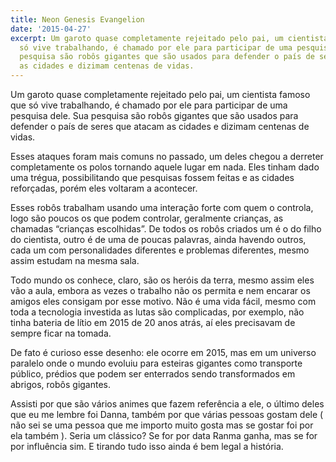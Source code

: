 ```yaml
---
title: Neon Genesis Evangelion
date: '2015-04-27'
excerpt: Um garoto quase completamente rejeitado pelo pai, um cientista famoso que
  só vive trabalhando, é chamado por ele para participar de uma pesquisa dele. Sua
  pesquisa são robôs gigantes que são usados para defender o país de seres que atacam
  as cidades e dizimam centenas de vidas.
---
```




Um garoto quase completamente rejeitado pelo pai, um cientista famoso
que só vive trabalhando, é chamado por ele para participar de uma
pesquisa dele. Sua pesquisa são robôs gigantes que são usados para
defender o país de seres que atacam as cidades e dizimam centenas de
vidas.

Esses ataques foram mais comuns no passado, um deles chegou a derreter
completamente os polos tornando aquele lugar em nada. Eles tinham dado
uma trégua, possibilitando que pesquisas fossem feitas e as cidades
reforçadas, porém eles voltaram a acontecer.

Esses robôs trabalham usando uma interação forte com quem o controla,
logo são poucos os que podem controlar, geralmente crianças, as chamadas
“crianças escolhidas”. De todos os robôs criados um é o do filho do
cientista, outro é de uma de poucas palavras, ainda havendo outros, cada
um com personalidades diferentes e problemas diferentes, mesmo assim
estudam na mesma sala.

Todo mundo os conhece, claro, são os heróis da terra, mesmo assim eles
vão a aula, embora as vezes o trabalho não os permita e nem encarar os
amigos eles consigam por esse motivo. Não é uma vida fácil, mesmo com
toda a tecnologia investida as lutas são complicadas, por exemplo, não
tinha bateria de lítio em 2015 de 20 anos atrás, aí eles precisavam de
sempre ficar na tomada.

De fato é curioso esse desenho: ele ocorre em 2015, mas em um universo
paralelo onde o mundo evoluiu para esteiras gigantes como transporte
público, prédios que podem ser enterrados sendo transformados em
abrigos, robôs gigantes.

Assisti por que são vários animes que fazem referência a ele, o último
deles que eu me lembre foi Danna, também por que várias pessoas gostam
dele ( não sei se uma pessoa que me importo muito gosta mas se gostar
foi por ela também ). Seria um clássico? Se for por data Ranma ganha,
mas se for por influência sim. E tirando tudo isso ainda é bem legal a
história.


